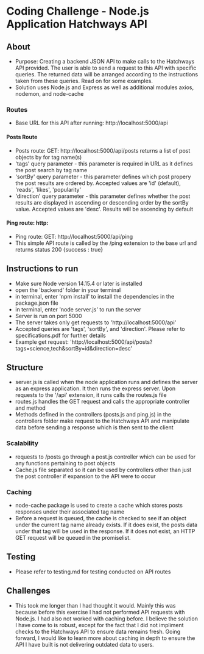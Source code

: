 # Coding Challenge - Node.js Application Hatchways API
## About
- Purpose: Creating a backend JSON API to make calls to the Hatchways API provided. The user is able to send a request to this API with specific queries. The returned data will be arranged according to the instructions taken from these queries. Read on for some examples. 
- Solution uses Node.js and Express as well as additional modules axios, nodemon, and node-cache
### Routes
- Base URL for this API after running: http://localhost:5000/api
#### Posts Route
- Posts route: GET: http://localhost:5000/api/posts returns a list of post objects by for tag name(s)
- 'tags' query parameter - this parameter is required in URL as it defines the post search by tag name
- 'sortBy' query parameter - this parameter defines which post propery the post results are ordered by. Accepted values are 'id' (default), 'reads', 'likes', 'popularity'
- 'direction' query parameter - this parameter defines whether the post results are displayed in ascending or descending order by the sortBy value. Accepted values are 'desc'. Results will be ascending by default
#### Ping route: http:
- Ping route: GET: http://localhost:5000/api/ping
- This simple API route is called by the /ping extension  to the base url and returns status 200 {success : true} 
## Instructions to run
- Make sure Node version 14.15.4 or later is installed
- open the 'backend' folder in your terminal
- in terminal, enter 'npm install' to install the dependencies in the package.json file
- in terminal, enter 'node server.js' to run the server
- Server is run on port 5000
- The server takes only get requests to 'http://localhost:5000/api'
- Accepted queries are 'tags', 'sortBy', and 'direction'. Please refer to specifications.pdf for further details
- Example get request: 'http://localhost:5000/api/posts?tags=science,tech&sortBy=id&direction=desc'

## Structure
- server.js is called when the node application runs and defines the server as an express application. It then runs the express server. Upon requests to the '/api' extension, it runs calls the routes.js file
- routes.js handles the GET request and calls the appropriate controller and method
- Methods defined in the controllers (posts.js and ping.js) in the controllers folder make request to the Hatchways API and manipulate data before sending a response which is then sent to the client
### Scalability 
- requests to /posts go through a post.js controller which can be used for any functions pertaining to post objects
- Cache.js file separated so it can be used by controllers other than just the post controller if expansion to the API were to occur
### Caching
- node-cache package is used to create a cache which stores posts responses under their associated tag name
- Before a request is queued, the cache is checked to see if an object under the current tag name already exists. If it does exist, the posts data under that tag will be used in the response. If it does not exist, an HTTP GET request will be queued in the promiselist. 

## Testing
- Please refer to testing.md for testing conducted on API routes

## Challenges 
- This took me longer than I had thought it would. Mainly this was because before this exercise I had not performed API requests with Node.js. I had also not worked with caching before. I believe the solution I have come to is robust, except for the fact that I did not impliment checks to the Hatchways API to ensure data remains fresh. Going forward, I would like to learn more about caching in depth to ensure the API I have built is not delivering outdated data to users.
